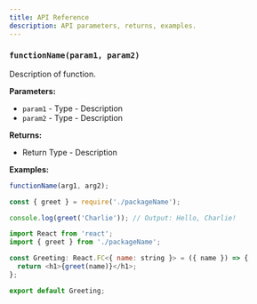 ```yaml
---
title: API Reference
description: API parameters, returns, examples.
---
```


### `functionName(param1, param2)`

Description of function.

**Parameters:**

- `param1` - Type - Description
- `param2` - Type - Description

**Returns:**

- Return Type - Description

**Examples:**

```js
functionName(arg1, arg2);
```

```js
const { greet } = require('./packageName');

console.log(greet('Charlie')); // Output: Hello, Charlie!
```

```js
import React from 'react';
import { greet } from './packageName';

const Greeting: React.FC<{ name: string }> = ({ name }) => {
  return <h1>{greet(name)}</h1>;
};

export default Greeting;

```
